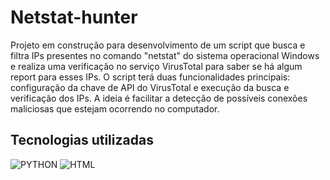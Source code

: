 # Netstat-hunter
Projeto em construção para desenvolvimento de um script que busca e filtra IPs presentes no comando "netstat" do sistema operacional Windows e realiza uma verificação no serviço VirusTotal para saber se há algum report para esses IPs. O script terá duas funcionalidades principais: configuração da chave de API do VirusTotal e execução da busca e verificação dos IPs. A ideia é facilitar a detecção de possíveis conexões maliciosas que estejam ocorrendo no computador.

## Tecnologias utilizadas
<div>
 <img alt="PYTHON" src="https://img.shields.io/badge/Python-14354C?style=for-the-badge&logo=python&logoColor=white">
 <img alt="HTML" src="https://img.shields.io/badge/Windows-017AD7?style=for-the-badge&logo=windows&logoColor=white">
 </div>
